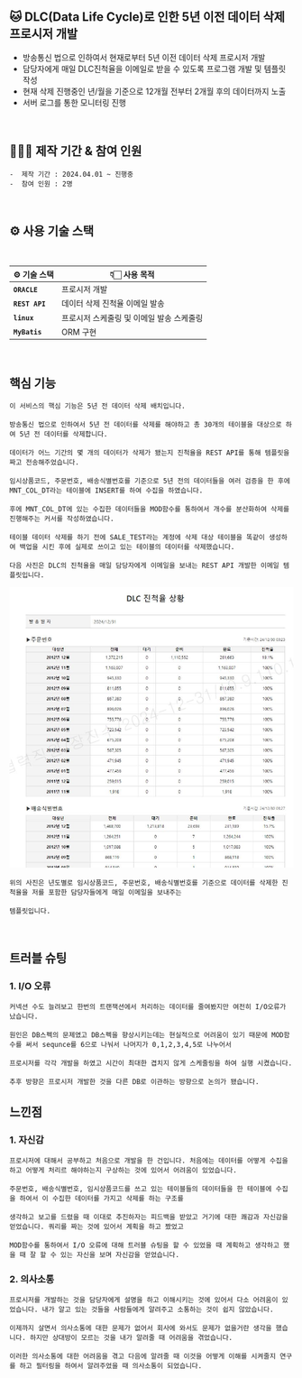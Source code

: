 ## 🐱 DLC(Data Life Cycle)로 인한 5년 이전 데이터 삭제 프로시저 개발

- 방송통신 법으로 인하여서 현재로부터 5년 이전 데이터 삭제 프로시저 개발 <br>
- 담당자에게 매일 DLC진척율을 이메일로 받을 수 있도록 프로그램 개발 및 템플릿 작성 <br>
- 현재 삭제 진행중인 년/월을 기준으로 12개월 전부터 2개월 후의 데이터까지 노출 <br>
- 서버 로그를 통한 모니터링 진행

<br>

## 🧑‍🤝‍🧑 제작 기간 & 참여 인원

  	-  제작 기간 : 2024.04.01 ~ 진행중 
  	-  참여 인원 : 2명
<br>

## ⚙️ 사용 기술 스택

<br>

| ⚙️ 기술 스택 | 👇🏻 사용 목적 |
|--|--|
| **`ORACLE`** | 프로시저 개발 |
| **`REST API`** | 데이터 삭제 진척율 이메일 발송 |
| **`linux`** | 프로시저 스케줄링 및 이메일 발송 스케줄링 |
| **`MyBatis`** | ORM 구현 |

<br>

## 핵심 기능
	이 서비스의 핵심 기능은 5년 전 데이터 삭제 배치입니다. 
	
	방송통신 법으로 인하여서 5년 전 데이터를 삭제를 해야하고 총 30개의 테이블을 대상으로 하여 5년 전 데이터를 삭제합니다.
	
	데이터가 어느 기간의 몇 개의 데이터가 삭제가 됐는지 진척율을 REST API를 통해 템플릿을 짜고 전송해주었습니다.

	임시상품코드, 주문번호, 배송식별번호를 기준으로 5년 전의 데이터들을 여러 검증을 한 후에 MNT_COL_DT라는 테이블에 INSERT를 하여 수집을 하였습니다.
	
	후에 MNT_COL_DT에 있는 수집한 데이터들을 MOD함수를 통하여서 개수를 분산화하여 삭제를 진행해주는 커서를 작성하였습니다.
	
	테이블 데이터 삭제를 하기 전에 SALE_TEST라는 계정에 삭제 대상 테이블을 똑같이 생성하여 백업을 시킨 후에 실제로 쓰이고 있는 테이블의 데이터를 삭제했습니다.
	
	다음 사진은 DLC의 진척율을 매일 담당자에게 이메일을 보내는 REST API 개발한 이메일 템플릿입니다.

<div align="center" markdown="1">
	<img src="https://github.com/jsjang96/images/blob/d04859a68b125e8748551b29bc58c77119195aae/DLCProgressEmail.png"/>
</div>

	위의 사진은 년도별로 임시상품코드, 주문번호, 배송식별번호를 기준으로 데이터를 삭제한 진척율을 저를 포함한 담당자들에게 매일 이메일을 보내주는
 
 	템플릿입니다.

<br>

## 트러블 슈팅

### 1. I/O 오류
	커넥션 수도 늘려보고 한번의 트랜잭션에서 처리하는 데이터를 줄여봤지만 여전히 I/O오류가 났습니다.
 
	원인은 DB스펙의 문제였고 DB스펙을 향상시키는데는 현실적으로 어려움이 있기 때문에 MOD함수를 써서 sequnce를 6으로 나눠서 나머지가 0,1,2,3,4,5로 나누어서 
 
	프로시저를 각각 개발을 하였고 시간이 최대한 겹치지 않게 스케줄링을 하여 실행 시켰습니다. 
 
	추후 방향은 프로시저 개발한 것을 다른 DB로 이관하는 방향으로 논의가 됐습니다.

## 느낀점

### 1. 자신감
	프로시저에 대해서 공부하고 처음으로 개발을 한 건입니다. 처음에는 데이터를 어떻게 수집을 하고 어떻게 처리르 해야하는지 구상하는 것에 있어서 어려움이 있었습니다.
	
	주문번호, 배송식별번호, 임시상품코드를 쓰고 있는 테이블들의 데이터들을 한 테이블에 수집을 하여서 이 수집한 데이터를 가지고 삭제를 하는 구조를 
	
	생각하고 보고를 드렸을 때 이대로 추진하자는 피드백을 받았고 거기에 대한 쾌감과 자신감을 얻었습니다. 쿼리를 짜는 것에 있어서 계획을 하고 짰었고
	
	MOD함수를 통하여서 I/O 오류에 대해 트러블 슈팅을 할 수 있었을 때 계획하고 생각하고 했을 때 잘 할 수 있는 자신을 보며 자신감을 얻었습니다.

### 2. 의사소통
	프로시저를 개발하는 것을 담당자에게 설명을 하고 이해시키는 것에 있어서 다소 어려움이 있었습니다. 내가 알고 있는 것들을 사람들에게 알려주고 소통하는 것이 쉽지 않았습니다.
	
	이제까지 살면서 의사소통에 대한 문제가 없어서 회사에 와서도 문제가 없을거란 생각을 했습니다. 하지만 상대방이 모르는 것을 내가 알려줄 때 어려움을 겪었습니다.
	
	이러한 의사소통에 대한 어려움을 겪고 다음에 알려줄 때 이것을 어떻게 이해를 시켜줄지 연구를 하고 필터링을 하여서 알려주었을 때 의사소통이 되었습니다.
